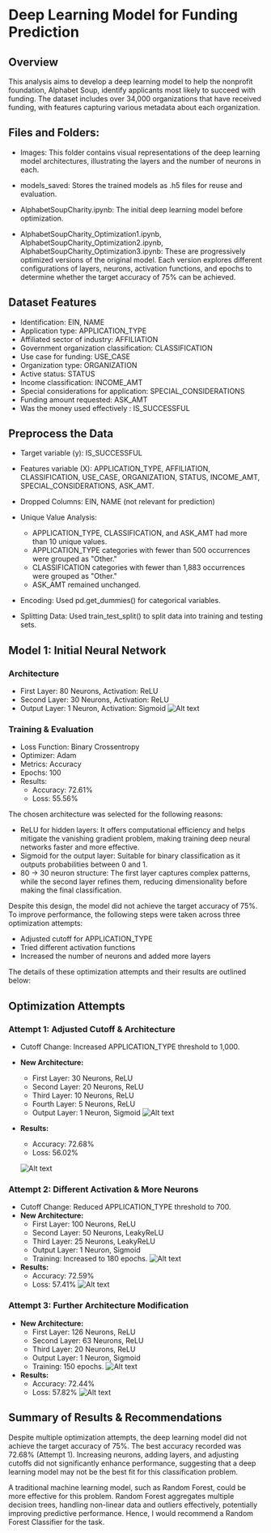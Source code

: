 # Deep Learning Model for Funding Prediction
## Overview 
This analysis aims to develop a deep learning model to help the nonprofit foundation, Alphabet Soup, identify applicants most likely to succeed with funding. The dataset includes over 34,000 organizations that have received funding, with features capturing various metadata about each organization.

## Files and Folders:
* Images: This folder contains visual representations of the deep learning model architectures, illustrating the layers and the number of neurons in each.

* models_saved: Stores the trained models as .h5 files for reuse and evaluation.

* AlphabetSoupCharity.ipynb: The initial deep learning model before optimization.

* AlphabetSoupCharity_Optimization1.ipynb, AlphabetSoupCharity_Optimization2.ipynb, AlphabetSoupCharity_Optimization3.ipynb: These are progressively optimized versions of the original model. Each version explores different configurations of layers, neurons, activation functions, and epochs to determine whether the target accuracy of 75% can be achieved.
## Dataset Features
* Identification: EIN, NAME
* Application type: APPLICATION_TYPE
* Affiliated sector of industry: AFFILIATION
* Government organization classification: CLASSIFICATION
* Use case for funding: USE_CASE
* Organization type: ORGANIZATION
* Active status: STATUS
* Income classification: INCOME_AMT
* Special considerations for application: SPECIAL_CONSIDERATIONS
* Funding amount requested: ASK_AMT
* Was the money used effectively : IS_SUCCESSFUL

## Preprocess the Data
* Target variable (y): IS_SUCCESSFUL
* Features variable (X): APPLICATION_TYPE, AFFILIATION, CLASSIFICATION, USE_CASE, ORGANIZATION, STATUS, INCOME_AMT, SPECIAL_CONSIDERATIONS, ASK_AMT.
* Dropped Columns: EIN, NAME (not relevant for prediction)
* Unique Value Analysis:
    * APPLICATION_TYPE, CLASSIFICATION, and ASK_AMT had more than 10 unique values.
    * APPLICATION_TYPE categories with fewer than 500 occurrences were grouped as "Other."
    * CLASSIFICATION categories with fewer than 1,883 occurrences were grouped as "Other."
    * ASK_AMT remained unchanged.

 
* Encoding: Used pd.get_dummies() for categorical variables. 
* Splitting Data: Used train_test_split() to split data into training and testing sets.

## Model 1: Initial Neural Network

### Architecture

  * First Layer: 80 Neurons, Activation: ReLU
  * Second Layer: 30 Neurons, Activation: ReLU
  * Output Layer: 1 Neuron, Activation: Sigmoid
  ![Alt text](Images/original_model.png)

### Training & Evaluation 


   * Loss Function: Binary Crossentropy
   * Optimizer: Adam
   * Metrics: Accuracy
   * Epochs: 100
   * Results:
        * Accuracy: 72.61%
        * Loss: 55.56%

The chosen architecture was selected for the following reasons:

* ReLU for hidden layers: It offers computational efficiency and helps mitigate the vanishing gradient problem, making training deep neural networks faster and more effective.
* Sigmoid for the output layer: Suitable for binary classification as it outputs probabilities between 0 and 1.
* 80 → 30 neuron structure: The first layer captures complex patterns, while the second layer refines them, reducing dimensionality before making the final classification.
<p> Despite this design, the model did not achieve the target accuracy of 75%. To improve performance, the following steps were taken across three optimization attempts:

* Adjusted cutoff for APPLICATION_TYPE
* Tried different activation functions
* Increased the number of neurons and added more layers
<p>The details of these optimization attempts and their results are outlined below:

## Optimization Attempts        



### Attempt 1: Adjusted Cutoff & Architecture
* Cutoff Change: Increased APPLICATION_TYPE threshold to 1,000.
* **New Architecture:**
    * First Layer: 30 Neurons, ReLU
    * Second Layer: 20 Neurons, ReLU
    * Third Layer: 10 Neurons, ReLU
    * Fourth Layer: 5 Neurons, ReLU
    * Output Layer: 1 Neuron, Sigmoid
    ![Alt text](Images/optimization1.png)
* **Results:**
    * Accuracy: 72.68%
    * Loss: 56.02%

    ![Alt text](Images/optimization1.png)

### Attempt 2: Different Activation & More Neurons
* Cutoff Change: Reduced APPLICATION_TYPE threshold to 700.
* **New Architecture:**
    * First Layer: 100 Neurons, ReLU
    * Second Layer: 50 Neurons, LeakyReLU
    * Third Layer: 25 Neurons, LeakyReLU
    * Output Layer: 1 Neuron, Sigmoid
    * Training: Increased to 180 epochs.
    ![Alt text](Images/optimization2.png)
* **Results:**
    * Accuracy: 72.59%
    * Loss: 57.41%
    ![Alt text](Images/optimization2.png)
### Attempt 3: Further Architecture Modification
* **New Architecture:**
   * First Layer: 126 Neurons, ReLU
   * Second Layer: 63 Neurons, ReLU
   * Third Layer: 20 Neurons, ReLU
   * Output Layer: 1 Neuron, Sigmoid
   * Training: 150 epochs.
   ![Alt text](Images/optimization3.png)
* **Results:**
    * Accuracy: 72.44%
    * Loss: 57.82%
    ![Alt text](Images/optimization3.png)

## Summary of Results & Recommendations

Despite multiple optimization attempts, the deep learning model did not achieve the target accuracy of 75%. The best accuracy recorded was 72.68% (Attempt 1). Increasing neurons, adding layers, and adjusting cutoffs did not significantly enhance performance, suggesting that a deep learning model may not be the best fit for this classification problem.
<p>A traditional machine learning model, such as Random Forest, could be more effective for this problem. Random Forest aggregates multiple decision trees, handling non-linear data and outliers effectively, potentially improving predictive performance. 
Hence, I would recommend a Random Forest Classifier for the task.





